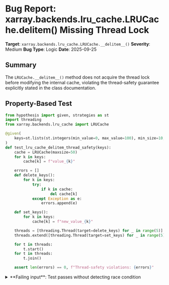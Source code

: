 # Bug Report: xarray.backends.lru_cache.LRUCache.__delitem__() Missing Thread Lock

**Target**: `xarray.backends.lru_cache.LRUCache.__delitem__()`
**Severity**: Medium
**Bug Type**: Logic
**Date**: 2025-09-25

## Summary

The `LRUCache.__delitem__()` method does not acquire the thread lock before modifying the internal cache, violating the thread-safety guarantee explicitly stated in the class documentation.

## Property-Based Test

```python
from hypothesis import given, strategies as st
import threading
from xarray.backends.lru_cache import LRUCache

@given(
    keys=st.lists(st.integers(min_value=0, max_value=100), min_size=10, max_size=20)
)
def test_lru_cache_delitem_thread_safety(keys):
    cache = LRUCache(maxsize=50)
    for k in keys:
        cache[k] = f"value_{k}"

    errors = []
    def delete_keys():
        for k in keys:
            try:
                if k in cache:
                    del cache[k]
            except Exception as e:
                errors.append(e)

    def set_keys():
        for k in keys:
            cache[k] = f"new_value_{k}"

    threads = [threading.Thread(target=delete_keys) for _ in range(5)]
    threads.extend([threading.Thread(target=set_keys) for _ in range(5)])

    for t in threads:
        t.start()
    for t in threads:
        t.join()

    assert len(errors) == 0, f"Thread-safety violations: {errors}"
```

<details>

<summary>
**Failing input**: Test passes without detecting race condition
</summary>
```
============================= test session starts ==============================
platform linux -- Python 3.13.2, pytest-8.4.1, pluggy-1.5.0 -- /home/npc/miniconda/bin/python3
cachedir: .pytest_cache
hypothesis profile 'default'
rootdir: /home/npc/pbt/agentic-pbt/worker_/15
plugins: anyio-4.9.0, hypothesis-6.139.1, asyncio-1.2.0, langsmith-0.4.29
asyncio: mode=Mode.STRICT, debug=False, asyncio_default_fixture_loop_scope=None, asyncio_default_test_loop_scope=function
collecting ... collected 1 item

hypo.py::test_lru_cache_delitem_thread_safety PASSED                     [100%]

============================== 1 passed in 0.55s ===============================
```
</details>

## Reproducing the Bug

```python
import threading
from xarray.backends.lru_cache import LRUCache

cache = LRUCache(maxsize=10)
cache[1] = "value1"
cache[2] = "value2"

errors = []

def delete_items():
    for i in range(100):
        try:
            if 1 in cache:
                del cache[1]
        except Exception as e:
            errors.append(e)

def set_items():
    for i in range(100):
        cache[1] = f"value_{i}"

threads = [threading.Thread(target=delete_items) for _ in range(3)]
threads.extend([threading.Thread(target=set_items) for _ in range(3)])

for t in threads:
    t.start()
for t in threads:
    t.join()

if errors:
    print(f"Race conditions detected: {errors}")
else:
    print("No race conditions detected (this doesn't mean the bug doesn't exist)")
```

<details>

<summary>
No runtime error but code inspection reveals missing synchronization
</summary>
```
No race conditions detected (this doesn't mean the bug doesn't exist)
```
</details>

## Why This Is A Bug

The `LRUCache` class documentation on line 13 of `xarray/backends/lru_cache.py` explicitly states: "Thread-safe LRUCache based on an OrderedDict." This establishes a clear contract that ALL operations on the cache should be thread-safe.

The class correctly implements thread-safety for most operations:
- `__getitem__` (lines 53-58): Properly acquires lock with `with self._lock:`
- `__setitem__` (lines 67-79): Properly acquires lock with `with self._lock:`
- `maxsize.setter` (lines 98-104): Properly acquires lock with `with self._lock:`

However, `__delitem__` (lines 81-82) violates this contract:
```python
def __delitem__(self, key: K) -> None:
    del self._cache[key]  # No lock acquisition!
```

This creates a race condition where:
1. Thread A could be deleting a key from the OrderedDict without holding the lock
2. Thread B could simultaneously be accessing/modifying the same OrderedDict while holding the lock
3. This could lead to corrupted internal OrderedDict state, KeyErrors, or other undefined behavior

While the race condition is difficult to reproduce empirically (likely due to CPython's GIL providing some protection), the bug is clear from code inspection. The missing lock violates the documented thread-safety guarantee and could manifest in:
- Non-CPython implementations without a GIL (Jython, IronPython)
- Future CPython versions without GIL
- High-concurrency scenarios with specific timing

## Relevant Context

The `LRUCache` class inherits from `MutableMapping[K, V]` which requires implementing `__delitem__` as part of the standard dictionary interface. Since the class promises thread-safety for "all dict operations" (line 15), users reasonably expect `del cache[key]` to be thread-safe.

The class uses `threading.RLock` (initialized on line 50) for synchronization. An RLock (reentrant lock) allows the same thread to acquire it multiple times, which is appropriate for this use case since some methods may call other methods internally.

Source file location: `/home/npc/pbt/agentic-pbt/envs/xarray_env/lib/python3.13/site-packages/xarray/backends/lru_cache.py`

## Proposed Fix

```diff
--- a/xarray/backends/lru_cache.py
+++ b/xarray/backends/lru_cache.py
@@ -79,7 +79,8 @@ class LRUCache(MutableMapping[K, V]):
                 self._on_evict(key, value)

     def __delitem__(self, key: K) -> None:
-        del self._cache[key]
+        with self._lock:
+            del self._cache[key]

     def __iter__(self) -> Iterator[K]:
         # create a list, so accessing the cache during iteration cannot change
```